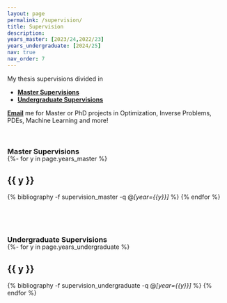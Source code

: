 ```yaml
---
layout: page
permalink: /supervision/
title: Supervision
description: 
years_master: [2023/24,2022/23]
years_undergraduate: [2024/25]
nav: true
nav_order: 7
---
```




<p> 
My thesis supervisions divided in 
</p>

<p>
<ul>
    <li><a href="#master"><b>Master Supervisions</b></a></li>
    <li><a href="#undergraduate"><b>Undergraduate Supervisions</b></a></li>
</ul>
</p>



<p markdown="1"> 
 <a href = "mailto: S.Fanzon@hull.ac.uk"><b>Email</b></a> me for Master or PhD projects in Optimization, Inverse Problems, PDEs,
 Machine Learning and more!
</p>




<div class="publications">


<a id="master"><h3 style="margin-top: 3.3rem; margin-bottom: -1.0rem;"><b>Master Supervisions</b></h3></a>

{%- for y in page.years_master %}    
    <h2 class="year">{{ y }}</h2>
        {% bibliography -f supervision_master -q @*[year={{y}}]* %}
{% endfor %}



<a id="undergraduate"><h3 style="margin-top: 5rem; margin-bottom: -1.0rem;"><b>Undergraduate Supervisions</b></h3></a>

{%- for y in page.years_undergraduate %}    
    <h2 class="year">{{ y }}</h2>
        {% bibliography -f supervision_undergraduate -q @*[year={{y}}]* %}
{% endfor %}

</div>



